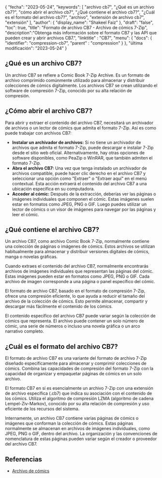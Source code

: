 {
"fecha": "2023-05-24",
  "keywords": [
"archivo cb7",
"¿Qué es un archivo cb7?",
"cómo abrir el archivo cb7",
"¿Qué contiene el archivo cb7?",
"¿Cuál es el formato del archivo cb7?",
"archivo",
"extensión de archivo cb7",
"extensión"
],
  "author": {
"display_name": "Shakeel Faiz"
},
"draft": "false",
"toc": true,
"title": "Formato de archivo CB7 - Archivo de cómics 7-Zip",
  "description":"Obtenga más información sobre el formato CB7 y las API que pueden crear y abrir archivos CB7.",
"linktitle" :  "CB7",
  "menu": {
    "docs": {
      "identifier": "compression-cb7",
"parent" : "compression"
}
},
"última modificación": "2023-05-24"
}

## ¿Qué es un archivo CB7?

Un archivo CB7 se refiere a Comic Book 7-Zip Archive. Es un formato de archivo comprimido comúnmente utilizado para almacenar y distribuir colecciones de cómics digitalmente. Los archivos CB7 se crean utilizando el software de compresión 7-Zip, conocido por su alta relación de compresión.

## ¿Cómo abrir el archivo CB7?

Para abrir y extraer el contenido del archivo CB7, necesitará un archivador de archivos o un lector de cómics que admita el formato 7-Zip. Así es como puede trabajar con archivos CB7:

- **Instalar un archivador de archivos:** Si no tiene un archivador de archivos que admita el formato 7-Zip, puede descargar e instalar 7-Zip desde el sitio web oficial. Alternativamente, hay otras opciones de software disponibles, como PeaZip o WinRAR, que también admiten el formato 7-Zip.
- **Abra el archivo CB7:** Una vez que tenga instalado un archivador de archivos compatible, puede hacer clic derecho en el archivo CB7 y seleccionar una opción como "Extraer" o "Extraer aquí" en el menú contextual. Esta acción extraerá el contenido del archivo CB7 a una ubicación específica en su computadora.
- **Acceder al cómic:** Después de la extracción, deberías ver las páginas o imágenes individuales que componen el cómic. Estas imágenes suelen estar en formatos como JPEG, PNG o GIF. Luego puedes utilizar un lector de cómics o un visor de imágenes para navegar por las páginas y leer el cómic.

## ¿Qué contiene el archivo CB7?

Un archivo CB7, como archivo Comic Book 7-Zip, normalmente contiene una colección de páginas o imágenes de cómics. Estos archivos se utilizan habitualmente para almacenar y distribuir versiones digitales de cómics, manga o novelas gráficas.

Cuando extraes el contenido del archivo CB7, normalmente encontrarás archivos de imágenes individuales que representan las páginas del cómic. Estas imágenes pueden estar en formatos como JPEG, PNG o GIF. Cada archivo de imagen corresponde a una página o panel específico del cómic.

El formato de archivo CB7, basado en el formato de compresión 7-Zip, ofrece una compresión eficiente, lo que ayuda a reducir el tamaño del archivo de la colección de cómics. Esto permite almacenar, compartir y descargar más fácilmente el contenido de los cómics.

El contenido específico del archivo CB7 puede variar según la colección de cómics que representa. El archivo puede contener un solo número de cómic, una serie de números o incluso una novela gráfica o un arco narrativo completo.

## ¿Cuál es el formato del archivo CB7?

El formato de archivo CB7 es una variante del formato de archivo 7-Zip diseñado específicamente para almacenar y comprimir colecciones de cómics. Combina las capacidades de compresión del formato 7-Zip con la capacidad de organizar y empaquetar páginas de cómics en un solo archivo.

El formato CB7 en sí es esencialmente un archivo 7-Zip con una extensión de archivo específica (.cb7) que indica su asociación con el contenido de los cómics. Utiliza el algoritmo de compresión LZMA (algoritmo de cadena Lempel-Ziv-Markov), conocido por su alta relación de compresión y uso eficiente de los recursos del sistema.

Internamente, un archivo CB7 contiene varias páginas de cómics o imágenes que conforman la colección de cómics. Estas páginas normalmente se almacenan en archivos de imágenes individuales, como JPEG, PNG o GIF, dentro del archivo. La organización y las convenciones de nomenclatura de estas páginas pueden variar según el creador o proveedor del archivo CB7.

## Referencias
* [Archivo de cómics](https://en.wikipedia.org/wiki/Comic_book_archive)

